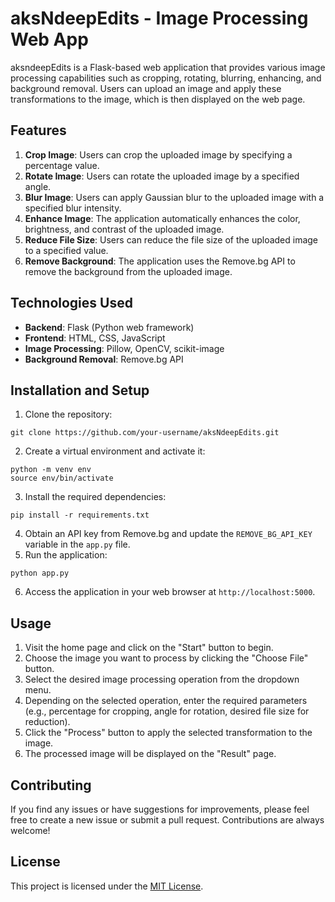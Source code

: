 # aksNdeepEdits - Image Processing Web App

aksndeepEdits is a Flask-based web application that provides various image processing capabilities such as cropping, rotating, blurring, enhancing, and background removal. Users can upload an image and apply these transformations to the image, which is then displayed on the web page.

## Features

1. **Crop Image**: Users can crop the uploaded image by specifying a percentage value.
2. **Rotate Image**: Users can rotate the uploaded image by a specified angle.
3. **Blur Image**: Users can apply Gaussian blur to the uploaded image with a specified blur intensity.
4. **Enhance Image**: The application automatically enhances the color, brightness, and contrast of the uploaded image.
5. **Reduce File Size**: Users can reduce the file size of the uploaded image to a specified value.
6. **Remove Background**: The application uses the Remove.bg API to remove the background from the uploaded image.

## Technologies Used

- **Backend**: Flask (Python web framework)
- **Frontend**: HTML, CSS, JavaScript
- **Image Processing**: Pillow, OpenCV, scikit-image
- **Background Removal**: Remove.bg API

## Installation and Setup

1. Clone the repository:
```
git clone https://github.com/your-username/aksNdeepEdits.git
```
2. Create a virtual environment and activate it:
```
python -m venv env
source env/bin/activate
```
3. Install the required dependencies:
```
pip install -r requirements.txt
```
4. Obtain an API key from Remove.bg and update the `REMOVE_BG_API_KEY` variable in the `app.py` file.
5. Run the application:
```
python app.py
```
6. Access the application in your web browser at `http://localhost:5000`.

## Usage

1. Visit the home page and click on the "Start" button to begin.
2. Choose the image you want to process by clicking the "Choose File" button.
3. Select the desired image processing operation from the dropdown menu.
4. Depending on the selected operation, enter the required parameters (e.g., percentage for cropping, angle for rotation, desired file size for reduction).
5. Click the "Process" button to apply the selected transformation to the image.
6. The processed image will be displayed on the "Result" page.

## Contributing

If you find any issues or have suggestions for improvements, please feel free to create a new issue or submit a pull request. Contributions are always welcome!

## License

This project is licensed under the [MIT License](LICENSE).
